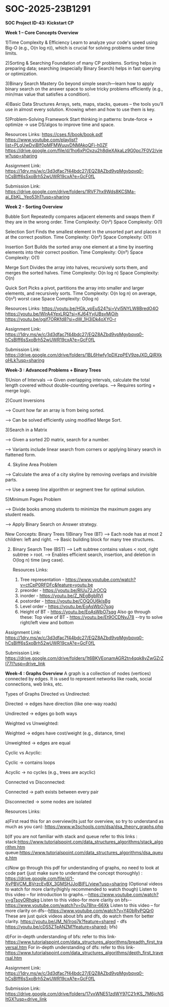 # SOC-2025-23B1291
**SOC Project ID-43: Kickstart CP**

**Week 1 – Core Concepts Overview**

1)Time Complexity & Efficiency
Learn to analyze your code's speed using Big-O (e.g., O(n log n)), which is crucial for solving problems under time limits.

2)Sorting & Searching
Foundation of many CP problems. Sorting helps in preparing data; searching (especially Binary Search) helps in fast querying or optimization.

3)Binary Search Mastery
Go beyond simple search—learn how to apply binary search on the answer space to solve tricky problems efficiently (e.g., min/max value that satisfies a condition).

4)Basic Data Structures
Arrays, sets, maps, stacks, queues – the tools you’ll use in almost every solution. Knowing when and how to use them is key.

5)Problem-Solving Framework
Start thinking in patterns: brute-force → optimize → use DS/algos to improve time and space.

Resources Links:
https://cses.fi/book/book.pdf
https://www.youtube.com/playlist?list=PLgUwDviBIf0pMFMWuuvDNMAkoQFi-h0ZF
https://drive.google.com/file/d/1ho6xPiOxzu2h8dieXAkaLz9G0pc7F0V2/view?usp=sharing

Assignment Link:
https://1drv.ms/w/c/3d3dfac7f44bdc27/EQZ8AZbd9vpMgybqvq0-hCsBIff6sSxoBrh52wUWR19cxA?e=GcF0fL

Submission Link:
https://drive.google.com/drive/folders/1RVF7hx9Wds8KCSMa-ai_EbKL_Yeo53h1?usp=sharing

**Week 2 - Sorting Overview**

Bubble Sort
Repeatedly compares adjacent elements and swaps them if they are in the wrong order.
Time Complexity: O(n²)
Space Complexity: O(1)

Selection Sort
Finds the smallest element in the unsorted part and places it at the correct position.
Time Complexity: O(n²)
Space Complexity: O(1)

Insertion Sort
Builds the sorted array one element at a time by inserting elements into their correct position.
Time Complexity: O(n²)
Space Complexity: O(1)

Merge Sort
Divides the array into halves, recursively sorts them, and merges the sorted halves.
Time Complexity: O(n log n)
Space Complexity: O(n)

Quick Sort
Picks a pivot, partitions the array into smaller and larger elements, and recursively sorts.
Time Complexity: O(n log n) on average, O(n²) worst case
Space Complexity: O(log n)

Resources Links:
https://youtu.be/HGk_ypEuS24?si=Vvl5NYLW8BredO4O
https://youtu.be/WIrA4YexLRQ?si=KJ64YyjUBsvMjOih
https://youtu.be/ogjf7ORKfd8?si=dW_1H3lDk4oXYO-r

Assignment Link:
https://1drv.ms/w/c/3d3dfac7f44bdc27/EQZ8AZbd9vpMgybqvq0-hCsBIff6sSxoBrh52wUWR19cxA?e=GcF0fL

Submission Link:
https://drive.google.com/drive/folders/1BL6Hwfy1pDXzpPEV9zeJXD_QIRXkoHLk?usp=sharing

**Week-3 : Advanced Problems + Binary Trees**

1)Union of Intervals
--> Given overlapping intervals, calculate the total length covered without double-counting overlaps.
--> Requires sorting + merge logic.

2)Count Inversions

--> Count how far an array is from being sorted.

--> Can be solved efficiently using modified Merge Sort.

3)Search in a Matrix

--> Given a sorted 2D matrix, search for a number.

--> Variants include linear search from corners or applying binary search in flattened form.

4) Skyline Area Problem

--> Calculate the area of a city skyline by removing overlaps and invisible parts.

--> Use a sweep line algorithm or segment tree for optimal solution.

5)Minimum Pages Problem

--> Divide books among students to minimize the maximum pages any student reads.

--> Apply Binary Search on Answer strategy.

New Concepts: Binary Trees
1)Binary Tree (BT)
--> Each node has at most 2 children: left and right.
--> Basic building block for many tree structures.

2) Binary Search Tree (BST)
--> Left subtree contains values < root, right subtree > root.
--> Enables efficient search, insertion, and deletion in O(log n) time (avg case).

   Resources Links:
   1. Tree representation - https://www.youtube.com/watch?v=ctCpP0RFDFc&feature=youtu.be
   2. preorder - https://youtu.be/RlUu72JrOCQ
   3. inorder - https://youtu.be/Z_NEgBgbRVI
   4. postorder - https://youtu.be/COQOU6klsBg
   5. Level order - https://youtu.be/EoAsWbO7sqg
   6. Height of BT - https://youtu.be/EoAsWbO7sqg
Also go through these: Top view of BT - https://youtu.be/Et9OCDNvJ78 --try to solve right/left view and bottom

Assignment Link:
https://1drv.ms/w/c/3d3dfac7f44bdc27/EQZ8AZbd9vpMgybqvq0-hCsBIff6sSxoBrh52wUWR19cxA?e=GcF0fL

Submission Link:
https://drive.google.com/drive/folders/1t6BKVEonamAGR2tn4qqk8vZwGZrZI77I?usp=drive_link

**Week-4 : Graphs Overview**
A graph is a collection of nodes (vertices) connected by edges. It is used to represent networks like roads, social connections, web links, etc.

Types of Graphs
Directed vs Undirected:

Directed → edges have direction (like one-way roads)

Undirected → edges go both ways

Weighted vs Unweighted:

Weighted → edges have cost/weight (e.g., distance, time)

Unweighted → edges are equal

Cyclic vs Acyclic:

Cyclic → contains loops

Acyclic → no cycles (e.g., trees are acyclic)

Connected vs Disconnected:

Connected → path exists between every pair

Disconnected → some nodes are isolated

Resources Links:

a)First read this for an overview(its just  for overview, so try to understand as much as you can): https://www.w3schools.com/dsa/dsa_theory_graphs.php

b)If you are not familiar with stack and queue refer to this links : 
stack:https://www.tutorialspoint.com/data_structures_algorithms/stack_algorithm.htm
 queue:https://www.tutorialspoint.com/data_structures_algorithms/dsa_queue.htm
 
c)Now go through this pdf for understanding of graphs, no need to look at code part (just make sure to understand the concept thoroughly) :
https://drive.google.com/file/d/1-XvPBVCM_BVrzcEvBX_3GMSHJJolBIFL/view?usp=sharing
(Optional videos to watch for more clarity(highly recommended to watch though)
     Listen to this video – for introduction to graphs.--https://www.youtube.com/watch?v=gTsoyORhqkg
     Listen to this video-for more clarity on bfs--https://www.youtube.com/watch?v=0u78hx-66Xk
     Listen to this video – for more clarity on dfs--https://www.youtube.com/watch?v=Y40bRyPQQr0
     These are just quick videos about bfs and dfs, do watch them for  better clarity.
         https://youtu.be/JM_Ni1roq7k?feature=shared - dfs
         https://youtu.be/cDS5ZTeANZM?feature=shared- bfs)
         
d)For in-depth understanding of bfs: refer to this link-https://www.tutorialspoint.com/data_structures_algorithms/breadth_first_traversal.htm
   For in-depth understanding of dfs: refer to this link-
https://www.tutorialspoint.com/data_structures_algorithms/depth_first_traversal.htm

Assignment Link:
https://1drv.ms/w/c/3d3dfac7f44bdc27/EQZ8AZbd9vpMgybqvq0-hCsBIff6sSxoBrh52wUWR19cxA?e=GcF0fL

Submission Link:
https://drive.google.com/drive/folders/17vxWNE51zdWY97C21rKS_7M6jcNSItGX?usp=drive_link

